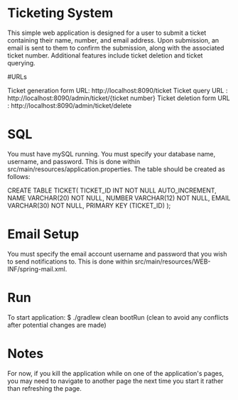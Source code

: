 # Ticketing System

This simple web application is designed for a user to submit a ticket containing their
name, number, and email address.  Upon submission, an email is sent to them to confirm
the submission, along with the associated ticket number.  Additional features include
ticket deletion and ticket querying.

#URLs

Ticket generation form URL: http://localhost:8090/ticket
Ticket query URL          : http://localhost:8090/admin/ticket/{ticket number}
Ticket deletion form URL  : http://localhost:8090/admin/ticket/delete

# SQL

You must have mySQL running. You must specify your database name, username, and password.  This is done within
src/main/resources/application.properties. The table should be created as follows:

CREATE TABLE TICKET(
 TICKET_ID INT NOT NULL AUTO_INCREMENT,
 NAME VARCHAR(20) NOT NULL,
 NUMBER VARCHAR(12) NOT NULL,
 EMAIL VARCHAR(30) NOT NULL,
 PRIMARY KEY (TICKET_ID)
);

# Email Setup

You must specify the email account username and password that you wish to send notifications to. This is done within
src/main/resources/WEB-INF/spring-mail.xml.

# Run

To start application: $ ./gradlew clean bootRun (clean to avoid any conflicts after potential changes are made)

# Notes

For now, if you kill the application while on one of the application's pages, you may need to navigate to
another page the next time you start it rather than refreshing the page.